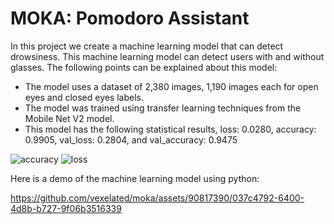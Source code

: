 # MOKA: Pomodoro Assistant
In this project we create a machine learning model that can detect drowsiness. This machine learning model can detect users with and without glasses. The following points can be explained about this model:
- The model uses a dataset of 2,380 images, 1,190 images each for open eyes and closed eyes labels.
- The model was trained using transfer learning techniques from the Mobile Net V2 model.
- This model has the following statistical results, loss: 0.0280, accuracy: 0.9905, val_loss: 0.2804, and val_accuracy: 0.9475

![accuracy](https://github.com/vexelated/moka/assets/90817390/60abbede-b631-433c-b704-1d927ef3ecd1)
![loss](https://github.com/vexelated/moka/assets/90817390/8eab90d5-fc73-4edf-878f-eb8faaafcca7)

Here is a demo of the machine learning model using python:

https://github.com/vexelated/moka/assets/90817390/037c4792-6400-4d8b-b727-9f06b3516339
